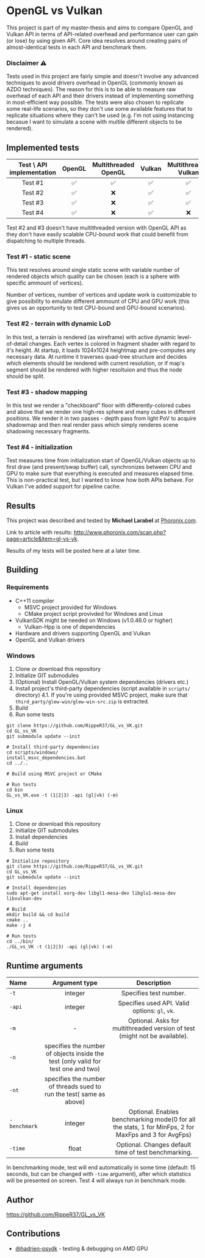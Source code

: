 OpenGL vs Vulkan
================

This project is part of my master-thesis and aims to compare OpenGL and Vulkan API in terms of API-related overhead and performance user can gain (or lose) by using given API. Core idea resolves around creating pairs of almost-identical tests in each API and benchmark them.


### Disclaimer :warning:

Tests used in this project are fairly simple and doesn't involve any advanced techniques to avoid drivers overhead in OpenGL (commonly known as AZDO techniques). The reason for this is to be able to measure raw overhead of each API and their drivers instead of implementing something in most-efficient way possible. The tests were also chosen to replicate some real-life scenarios, so they don't use some available features that to replicate situations where they can't be used (e.g. I'm not using instancing becasue I want to simulate a scene with multile different objects to be rendered).


## Implemented tests


| Test \ API implementation | OpenGL | Multithreaded OpenGL | Vulkan | Multithreaded Vulkan |
| :---: | :---: | :---: | :---: | :---: |
| Test #1 | ✅ | ✅ | ✅ | ✅ |
| Test #2 | ✅ | ❌ | ✅ | ✅ |
| Test #3 | ✅ | ❌ | ✅ | ✅ |
| Test #4 | ✅ | ❌ | ✅ | ❌ |

Test #2 and #3 doesn't have multithreaded version with OpenGL API as they don't have easily scalable CPU-bound work that could benefit from dispatching to multiple threads.


### Test #1 - static scene

This test resolves around single static scene with variable number of rendered objects which quality can be chosen (each is a sphere with specific ammount of vertices).

Number of vertices, number of vertices and update work is customizable to give possibility to emulate different ammount of CPU and GPU work (this gives us an opportunity to test CPU-bound and GPU-bound scenarios).


### Test #2 - terrain with dynamic LoD

In this test, a terrain is rendered (as wireframe) with active dynamic level-of-detail changes. Each vertex is colored in fragment shader with regard to it's height. At startup, it loads 1024x1024 heightmap and pre-computes any necessary data. At runtime it traverses quad-tree structure and decides which elements should be rendered with current resolution, or if map's segment should be rendered with higher resoltuion and thus the node should be split.


### Test #3 - shadow mapping 

In this test we render a "checkboard" floor with differently-colored cubes and above that we render one high-res sphere and many cubes in different positions. We render it in two passes - depth pass from light PoV to acquire shadowmap and then real render pass which simply renderes scene shadowing necessary fragments.


### Test #4 - initialization

Test measures time from initialization start of OpenGL/Vulkan objects up to first draw (and present/swap buffer) call, synchronizes between CPU and GPU to make sure that everything is executed and measures elapsed time. This is non-practical test, but I wanted to know how both APIs behave. For Vulkan I've added support for pipeline cache.


## Results

This project was described and tested by **Michael Larabel** at [Phoronix.com](Phoronix.com).

Link to article with results: http://www.phoronix.com/scan.php?page=article&item=gl-vs-vk.

Results of my tests will be posted here at a later time.


## Building

### Requirements

* C++11 compiler
  * MSVC project provided for Windows
  * CMake project script provivded for Windows and Linux
* VulkanSDK might be needed on Windows (v1.0.46.0 or higher)
  * Vulkan-Hpp is one of dependencies
* Hardware and drivers supporting OpenGL and Vulkan
* OpenGL and Vulkan drivers


### Windows

1. Clone or download this repository
2. Initialize GIT submodules
3. (Optional) Install OpenGL/Vulkan system dependencies (drivers etc.)
4. Install project's third-party dependencies (script available in `scripts/` directory)
4.1. If you're using provided MSVC project, make sure that `third_party/glew-win/glew-win-src.zip` is extracted.
5. Build
6. Run some tests

```
git clone https://github.com/RippeR37/GL_vs_VK.git
cd GL_vs_VK
git submodule update --init

# Install third-party dependencies
cd scripts/windows/
install_msvc_dependencies.bat
cd ../..

# Build using MSVC project or CMake

# Run tests
cd bin
GL_vs_VK.exe -t (1|2|3) -api (gl|vk) (-m)
```


### Linux

1. Clone or download this repository
2. Initialize GIT submodules
3. Install dependencies
4. Build
5. Run some tests

```
# Initialize repository
git clone https://github.com/RippeR37/GL_vs_VK.git
cd GL_vs_VK
git submodule update --init

# Install dependencies
sudo apt-get install xorg-dev libgl1-mesa-dev libglu1-mesa-dev libvulkan-dev

# Build
mkdir build && cd build
cmake ..
make -j 4

# Run tests
cd ../bin/
./GL_vs_VK -t (1|2|3) -api (gl|vk) (-m)
```

## Runtime arguments

| Name | Argument type | Description |
| :--- | :---: | :---: |
| `-t` | integer | Specifies test number. |
| `-api` | integer | Specifies used API. Valid options: `gl`, `vk`. |
| `-m` | - | Optional. Asks for multithreaded version of test (might not be available). |
| `-n` | specifies the number of objects inside the test (only valid for test one and two) |
| `-nt` | specifies the number of threads sued to run the test( same as above)
| `-benchmark` | integer | Optional. Enables benchmarking mode(0 for all the stats, 1 for MinFps, 2 for MaxFps and 3 for AvgFps) |
| `-time` | float | Optional. Changes default time of test benchmarking. |

In benchmarking mode, test will end automatically in some time (default: 15 seconds, but can be changed with `-time` argument), after which statistics will be presented on screen.
Test 4 will always run in benchmark mode.


## Author

https://github.com/RippeR37/GL_vs_VK


## Contributions

* [@hadrien-psydk](https://github.com/hadrien-psydk) - testing & debugging on AMD GPU
